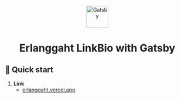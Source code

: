 <p align="center">
  <a href="https://www.gatsbyjs.com/?utm_source=starter&utm_medium=readme&utm_campaign=minimal-starter">
    <img alt="Gatsby" src="https://www.gatsbyjs.com/Gatsby-Monogram.svg" width="60" />
  </a>
</p>
<h1 align="center">
  Erlanggaht LinkBio with Gatsby
</h1>

## 🚀 Quick start

1.  **Link**
    - [erlanggaht.vercel.app](https://erlanggaht.vercel.app)

 
